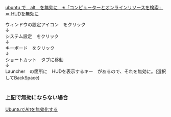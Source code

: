 [ubuntu で　alt　を無効に　※「コンピューターとオンラインリソースを検索」＝ HUDを無効に](http://blog.livedoor.jp/kmiwa_project/archives/1024675920.html)<br/>

ウィンドウの設定アイコン　をクリック<br/>
↓<br/>
システム設定　をクリック <br/>
↓<br/>
キーボード　をクリック<br/>
↓<br/>
ショートカット　タブに移動<br/>
↓<br/>
Launcher　の箇所に　HUDを表示するキー　があるので、それを無効に。(選択してBackSpace)<br/>
<br/>

### 上記で無効にならない場合
[UbuntuでAltを無効化する](https://qiita.com/AnchorBlues/items/e2dd05fafe242eae1cf0)<br/>
